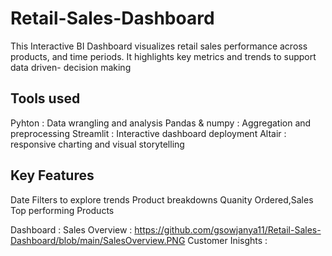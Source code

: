 # Retail-Sales-Dashboard
This Interactive BI Dashboard visualizes retail sales performance across products, and time periods. It highlights key metrics and trends to support data driven- decision making

## Tools used
Pyhton : Data wrangling and analysis
Pandas & numpy : Aggregation and preprocessing
Streamlit : Interactive dashboard deployment
Altair : responsive charting and visual storytelling

## Key Features
Date Filters to explore trends
Product breakdowns
Quanity Ordered,Sales
Top performing Products

Dashboard :
Sales Overview : https://github.com/gsowjanya11/Retail-Sales-Dashboard/blob/main/SalesOverview.PNG
Customer Inisghts : 

